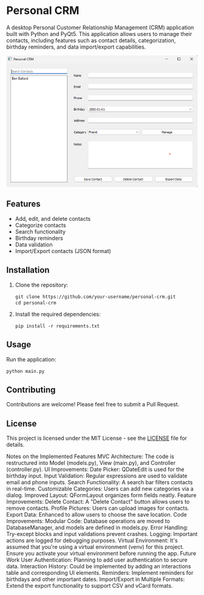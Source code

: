 # Personal CRM

A desktop Personal Customer Relationship Management (CRM) application built with Python and PyQt5. This application allows users to manage their contacts, including features such as contact details, categorization, birthday reminders, and data import/export capabilities.

![Personal CRM Screenshot](assets/crm_screenshot.png)

## Features

- Add, edit, and delete contacts
- Categorize contacts
- Search functionality
- Birthday reminders
- Data validation
- Import/Export contacts (JSON format)

## Installation

1. Clone the repository:
   ```
   git clone https://github.com/your-username/personal-crm.git
   cd personal-crm
   ```

2. Install the required dependencies:
   ```
   pip install -r requirements.txt
   ```

## Usage

Run the application:
```
python main.py
```

## Contributing

Contributions are welcome! Please feel free to submit a Pull Request.

## License
This project is licensed under the MIT License - see the [LICENSE](LICENSE) file for details.

Notes on the Implemented Features
MVC Architecture: The code is restructured into Model (models.py), View (main.py), and Controller (controller.py).
UI Improvements:
Date Picker: QDateEdit is used for the birthday input.
Input Validation: Regular expressions are used to validate email and phone inputs.
Search Functionality: A search bar filters contacts in real-time.
Customizable Categories: Users can add new categories via a dialog.
Improved Layout: QFormLayout organizes form fields neatly.
Feature Improvements:
Delete Contact: A "Delete Contact" button allows users to remove contacts.
Profile Pictures: Users can upload images for contacts.
Export Data: Enhanced to allow users to choose the save location.
Code Improvements:
Modular Code: Database operations are moved to DatabaseManager, and models are defined in models.py.
Error Handling: Try-except blocks and input validations prevent crashes.
Logging: Important actions are logged for debugging purposes.
Virtual Environment:
It's assumed that you're using a virtual environment (venv) for this project. Ensure you activate your virtual environment before running the app.
Future Work
User Authentication: Planning to add user authentication to secure data.
Interaction History: Could be implemented by adding an interactions table and corresponding UI elements.
Reminders: Implement reminders for birthdays and other important dates.
Import/Export in Multiple Formats: Extend the export functionality to support CSV and vCard formats.


